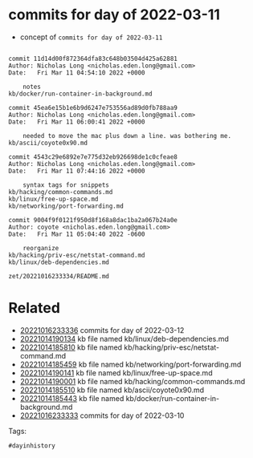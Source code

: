# commits for day of 2022-03-11

- concept of `commits for day of 2022-03-11`

```

commit 11d14d00f872364dfa83c648b03504d425a62881
Author: Nicholas Long <nicholas.eden.long@gmail.com>
Date:   Fri Mar 11 04:54:10 2022 +0000

    notes
kb/docker/run-container-in-background.md

commit 45ea6e15b1e6b9d6247e753556ad89d0fb788aa9
Author: Nicholas Long <nicholas.eden.long@gmail.com>
Date:   Fri Mar 11 06:00:41 2022 +0000

    needed to move the mac plus down a line. was bothering me.
kb/ascii/coyote0x90.md

commit 4543c29e6892e7e775d32eb926698de1c0cfeae8
Author: Nicholas Long <nicholas.eden.long@gmail.com>
Date:   Fri Mar 11 07:44:16 2022 +0000

    syntax tags for snippets
kb/hacking/common-commands.md
kb/linux/free-up-space.md
kb/networking/port-forwarding.md

commit 9004f9f0121f950d8f168a8dac1ba2a067b24a0e
Author: coyote <nicholas.eden.long@gmail.com>
Date:   Fri Mar 11 05:04:40 2022 -0600

    reorganize
kb/hacking/priv-esc/netstat-command.md
kb/linux/deb-dependencies.md
```

` zet/20221016233334/README.md `

# Related

- [20221016233336](/zet/20221016233336/README.md) commits for day of 2022-03-12
- [20221014190134](/zet/20221014190134/README.md) kb file named kb/linux/deb-dependencies.md
- [20221014185810](/zet/20221014185810/README.md) kb file named kb/hacking/priv-esc/netstat-command.md
- [20221014185459](/zet/20221014185459/README.md) kb file named kb/networking/port-forwarding.md
- [20221014190141](/zet/20221014190141/README.md) kb file named kb/linux/free-up-space.md
- [20221014190001](/zet/20221014190001/README.md) kb file named kb/hacking/common-commands.md
- [20221014185510](/zet/20221014185510/README.md) kb file named kb/ascii/coyote0x90.md
- [20221014185443](/zet/20221014185443/README.md) kb file named kb/docker/run-container-in-background.md
- [20221016233333](/zet/20221016233333/README.md) commits for day of 2022-03-10

Tags:

    #dayinhistory
